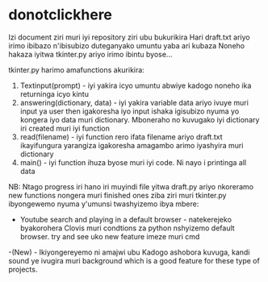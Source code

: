 # donotclickhere
Izi document ziri muri iyi repository ziri ubu bukurikira
Hari draft.txt ariyo irimo ibibazo n'ibisubizo duteganyako umuntu yaba ari kubaza
Noneho hakaza iyitwa tkinter.py ariyo irimo ibintu byose...

tkinter.py harimo amafunctions akurikira: 
1. Textinput(prompt) - iyi yakira icyo umuntu abwiye kadogo
  noneho ika returninga icyo kintu
2. answering(dictionary, data) - iyi yakira variable data ariyo ivuye muri input ya user
   then igakoresha iyo input ishaka igisubizo nyuma yo kongera iyo data muri dictionary. Mboneraho no kuvugako iyi dictionary
     iri created muri iyi function
3. read(filename) - iyi function rero ifata filename ariyo draft.txt ikayifungura yarangiza igakoresha amagambo arimo iyashyira muri 
  dictionary
4. main() - iyi function ihuza byose muri iyi code. Ni nayo i printinga all data

NB: Ntago progress iri hano iri muyindi file yitwa draft.py ariyo nkoreramo new functions nongera muri finished ones ziba ziri muri
   tkinter.py
ibyongewemo nyuma y'umunsi twashyizemo ibya mbere:
- Youtube search and playing in a default browser - natekerejeko byakorohera Clovis muri condtions za python nshyizemo default browser.
  try and see uko new feature imeze muri cmd

-(New) - Ikiyongereyemo ni amajwi ubu Kadogo ashobora kuvuga, kandi sound ye ivugira muri background which is a good feature
  for these type of projects.
  
